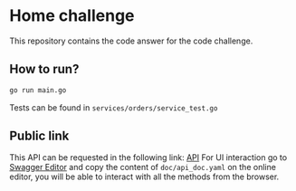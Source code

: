 # Home challenge

This repository contains the code answer for the code challenge.

## How to run?

```bash
go run main.go
```

Tests can be found in `services/orders/service_test.go`

## Public link

This API can be requested in the following link: [API](https://re-partners-4xyumssqqq-uc.a.run.app)
For UI interaction go to [Swagger Editor](https://editor-next.swagger.io/) and copy the content of `doc/api_doc.yaml` on the online editor, you will be able to interact with all the methods from the browser.
